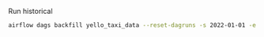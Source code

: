 Run historical

```bash
airflow dags backfill yello_taxi_data --reset-dagruns -s 2022-01-01 -e 2022-12-01
```
